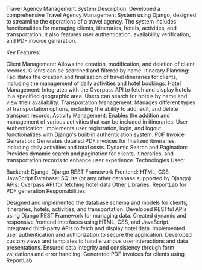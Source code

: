 Travel Agency Management System
Description: Developed a comprehensive Travel Agency Management System using Django, designed to streamline the operations of a travel agency. The system includes functionalities for managing clients, itineraries, hotels, activities, and transportation. It also features user authentication, availability verification, and PDF invoice generation.

Key Features:

Client Management: Allows the creation, modification, and deletion of client records. Clients can be searched and filtered by name.
Itinerary Planning: Facilitates the creation and finalization of travel itineraries for clients, including the management of daily activities and hotel bookings.
Hotel Management: Integrates with the Overpass API to fetch and display hotels in a specified geographic area. Users can search for hotels by name and view their availability.
Transportation Management: Manages different types of transportation options, including the ability to add, edit, and delete transport records.
Activity Management: Enables the addition and management of various activities that can be included in itineraries.
User Authentication: Implements user registration, login, and logout functionalities with Django's built-in authentication system.
PDF Invoice Generation: Generates detailed PDF invoices for finalized itineraries, including daily activities and total costs.
Dynamic Search and Pagination: Provides dynamic search and pagination for clients, itineraries, and transportation records to enhance user experience.
Technologies Used:

Backend: Django, Django REST Framework
Frontend: HTML, CSS, JavaScript
Database: SQLite (or any other database supported by Django)
APIs: Overpass API for fetching hotel data
Other Libraries: ReportLab for PDF generation
Responsibilities:

Designed and implemented the database schema and models for clients, itineraries, hotels, activities, and transportation.
Developed RESTful APIs using Django REST Framework for managing data.
Created dynamic and responsive frontend interfaces using HTML, CSS, and JavaScript.
Integrated third-party APIs to fetch and display hotel data.
Implemented user authentication and authorization to secure the application.
Developed custom views and templates to handle various user interactions and data presentations.
Ensured data integrity and consistency through form validations and error handling.
Generated PDF invoices for clients using ReportLab.
